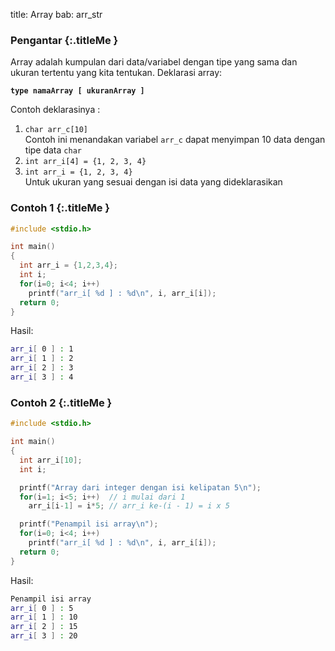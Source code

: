 title: Array
bab: arr_str


### <i class="fa fa-info-circle"></i> Pengantar {:.titleMe }

Array adalah kumpulan dari data/variabel dengan tipe yang sama dan ukuran tertentu yang kita tentukan. 
Deklarasi array:

**`type namaArray [ ukuranArray ]`**

Contoh deklarasinya :

1. `char arr_c[10]`<br>
   Contoh ini menandakan variabel `arr_c` dapat menyimpan 10 data dengan tipe data `char`
2. `int arr_i[4] = {1, 2, 3, 4}`
3. `int arr_i = {1, 2, 3, 4}`<br>
   Untuk ukuran yang sesuai dengan isi data yang dideklarasikan


### <i class="fa fa-code"></i> Contoh 1 {:.titleMe }

``` c
#include <stdio.h>

int main()
{
  int arr_i = {1,2,3,4};
  int i;
  for(i=0; i<4; i++)
    printf("arr_i[ %d ] : %d\n", i, arr_i[i]);
  return 0;
}
```

Hasil:

``` bash
arr_i[ 0 ] : 1
arr_i[ 1 ] : 2
arr_i[ 2 ] : 3
arr_i[ 3 ] : 4
```


### <i class="fa fa-code"></i> Contoh 2 {:.titleMe }

``` c
#include <stdio.h>

int main()
{
  int arr_i[10];
  int i;

  printf("Array dari integer dengan isi kelipatan 5\n");
  for(i=1; i<5; i++)  // i mulai dari 1
    arr_i[i-1] = i*5; // arr_i ke-(i - 1) = i x 5

  printf("Penampil isi array\n");
  for(i=0; i<4; i++)
    printf("arr_i[ %d ] : %d\n", i, arr_i[i]);
  return 0;
}
```

Hasil:

``` bash
Penampil isi array
arr_i[ 0 ] : 5
arr_i[ 1 ] : 10
arr_i[ 2 ] : 15
arr_i[ 3 ] : 20
```

